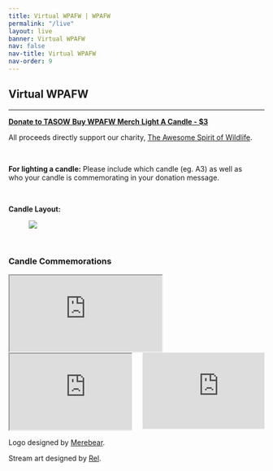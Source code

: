 ```yaml
---
title: Virtual WPAFW | WPAFW
permalink: "/live"
layout: live
banner: Virtual WPAFW
nav: false
nav-title: Virtual WPAFW
nav-order: 9
---
```


<div class="title has-text-centered">

## Virtual WPAFW  

</div>




<div class="stream stream__main">
<div id="main-stream"></div>
<script src="https://embed.twitch.tv/embed/v1.js"></script>
<script type="text/javascript">
  new Twitch.Embed("main-stream", {
    width: "100%",
    height: "100%",
    channel: "wpafw",
    layout: "video-with-chat",
    theme: "dark"
  });
</script>
</div>

<hr>

<div class="columns">


<div class="column is-7">
<div class="buttons">
<a class="button is-success button__breather button__spacer" href="https://www.paypal.com/biz/fund?id=XQGPBWU32ZV2Q" target="_blank">
<strong>Donate to TASOW</strong>
<i class="fas fa-paw"></i>
</a>

<a class="button is-danger button__breather button__spacer" href="https://www.redbubble.com/people/WPAFW/shop" target="_blank">
<strong>Buy WPAFW Merch</strong>
<i class="fas fa-tshirt"></i>
</a>

<a class="button is-warning button__breather button__spacer" href="https://www.paypal.com/donate/?cmd=_s-xclick&hosted_button_id=YTNPGERSHSKVG&source=url" target="_blank">
<strong>
Light A Candle - $3
</strong>
<i class="fas fa-fire"></i>
</a>
</div>

All proceeds directly support our charity, [The Awesome Spirit of Wildlife](https://tasow.org/).

<br>

<strong>For lighting a candle:</strong> Please include which candle (eg. A3) as well as who your candle is commemorating in your donation message.

<br>

<strong>Candle Layout:</strong>
<figure class="image is-16by9">
<a href="{{'/assets/img/candle-layout.jpg' | absolute_url}}" target="_blank">
<img src="{{'/assets/img/candle-layout.jpg' | absolute_url}}"></a>
</figure>

<br>

<div class="subtitle">

### Candle Commemorations

</div>



<iframe src="https://docs.google.com/spreadsheets/d/e/2PACX-1vQ0dQASMoLeANu1FzMpc1ee8m8q3e9skEhHtRlMhEttovHFC4S4WdDZQ8SqvUBpgW4CVxo_grK17uAY/pubhtml?gid=0&amp;single=true&amp;widget=true&amp;headers=false" class="embed"></iframe>

</div>

<div class="column is-5">
<div class="stream stream__charity">
<div id="charity-stream"></div>
<script src="https://embed.twitch.tv/embed/v1.js"></script>
<script type="text/javascript">
  new Twitch.Embed("charity-stream", {
    width: "100%",
    height: "100%",
    channel: "wpafwcandle",
    layout: "video",
    theme: "dark"
  });
</script>
</div>
</div>

</div>
<div class="columns">

<div class="column is-7">
<iframe src="https://docs.google.com/spreadsheets/d/e/2PACX-1vRLjn6wWkdwJfNuTo1Xd_lFGlWhM9CFF24E81zpvx2JzR5CiRy6uAFPuaVICDpVfIauYc2eELJrINpP/pubhtml?widget=true&amp;headers=false" class="embed"></iframe>
</div>

<div class="column is-5">
<iframe src="https://discordapp.com/widget?id=714210615501127772&theme=dark" allowtransparency="true" frameborder="0" sandbox="allow-popups allow-popups-to-escape-sandbox allow-same-origin allow-scripts" class="embed"></iframe>
</div>
</div>

Logo designed by [Merebear](https://www.twitter.com/Merebeardoodles).

Stream art designed by [Rel](https://twitter.com/Relosaurus).

